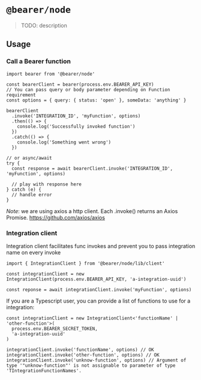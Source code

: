 # `@bearer/node`

> TODO: description

## Usage

### Call a Bearer function

```tsx
import bearer from '@bearer/node'

const bearerClient = bearer(process.env.BEARER_API_KEY)
// You can pass query or body parameter depending on Function requirement
const options = { query: { status: 'open' }, someData: 'anything' }

bearerClient
  .invoke('INTEGRATION_ID', 'myFunction', options)
  .then(() => {
    console.log('Successfully invoked function')
  })
  .catch(() => {
    console.log('Something went wrong')
  })

// or async/await
try {
  const response = await bearerClient.invoke('INTEGRATION_ID', 'myFunction', options)

  // play with response here
} catch (e) {
  // handle error
}
```

_Note_: we are using axios a http client. Each .invoke() returns an Axios Promise. https://github.com/axios/axios

### Integration client

Integration client facilitates func invokes and prevent you to pass integration name on every invoke

```tsx
import { IntegrationClient } from '@bearer/node/lib/client'

const integrationClient = new IntegrationClient(process.env.BEARER_API_KEY, 'a-integration-uuid')

const reponse = await integrationClient.invoke('myFunction', options)
```

If you are a Typescript user, you can provide a list of functions to use for a integration:

```tsx
const integrationClient = new IntegrationClient<'functionName' | 'other-function'>(
  process.env.BEARER_SECRET_TOKEN,
  'a-integration-uuid'
)

integrationClient.invoke('functionName', options) // OK
integrationClient.invoke('other-function', options) // OK
integrationClient.invoke('unknow-function', options) // Argument of type '"unknow-function"' is not assignable to parameter of type 'TIntegrationFunctionNames'.
```

